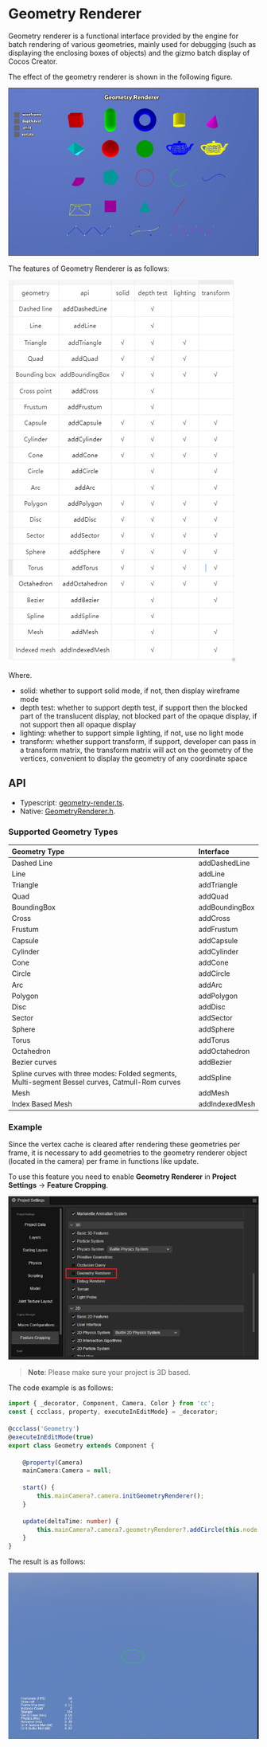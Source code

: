 # Geometry Renderer

Geometry renderer is a functional interface provided by the engine for batch rendering of various geometries, mainly used for debugging (such as displaying the enclosing boxes of objects) and the gizmo batch display of Cocos Creator.

The effect of the geometry renderer is shown in the following figure.

![geometry-renderer-demo](./geometry-renderer-demo.png)

The features of Geometry Renderer is as follows:

![geometry-renderer-features](./geometry-renderer-features.png)

Where.
- solid: whether to support solid mode, if not, then display wireframe mode
- depth test: whether to support depth test, if support then the blocked part of the translucent display, not blocked part of the opaque display, if not support then all opaque display
- lighting: whether to support simple lighting, if not, use no light mode
- transform: whether support transform, if support, developer can pass in a transform matrix, the transform matrix will act on the geometry of the vertices, convenient to display the geometry of any coordinate space

## API

- Typescript: [geometry-render.ts](https://github.com/cocos/cocos-engine/blob/v3.6.0/cocos/core/pipeline/geometry-renderer.ts).
- Native: [GeometryRenderer.h](https://github.com/cocos/cocos-engine/blob/v3.6.0/native/cocos/renderer/pipeline/GeometryRenderer.h).

### Supported Geometry Types

| Geometry Type | Interface |
|:--|:--|
| Dashed Line | addDashedLine |
| Line | addLine |
| Triangle | addTriangle |
| Quad | addQuad |
| BoundingBox | addBoundingBox |
| Cross | addCross |
| Frustum | addFrustum |
| Capsule | addCapsule |
| Cylinder | addCylinder |
| Cone | addCone |
| Circle | addCircle |
| Arc | addArc |
| Polygon | addPolygon |
| Disc | addDisc |
| Sector | addSector |
| Sphere | addSphere |
| Torus | addTorus |
| Octahedron | addOctahedron |
| Bezier curves | addBezier |
| Spline curves with three modes: Folded segments, Multi-segment Bessel curves, Catmull-Rom curves | addSpline |
| Mesh | addMesh |
| Index Based Mesh | addIndexedMesh |

### Example

Since the vertex cache is cleared after rendering these geometries per frame, it is necessary to add geometries to the geometry renderer object (located in the camera) per frame in functions like update.

To use this feature you need to enable **Geometry Renderer** in **Project Settings** -> **Feature Cropping**.

![enable geometry renderer](enable-geometry-renderer.png)

> **Note**: Please make sure your project is 3D based.

The code example is as follows:

```ts
import { _decorator, Component, Camera, Color } from 'cc';
const { ccclass, property, executeInEditMode} = _decorator;

@ccclass('Geometry')
@executeInEditMode(true)
export class Geometry extends Component {

    @property(Camera)
    mainCamera:Camera = null;

    start() {        
        this.mainCamera?.camera.initGeometryRenderer();
    }

    update(deltaTime: number) {
        this.mainCamera?.camera?.geometryRenderer?.addCircle(this.node.worldPosition, 1, Color.GREEN, 20);
    }
}
```

The result is as follows:

![result](result.png)

